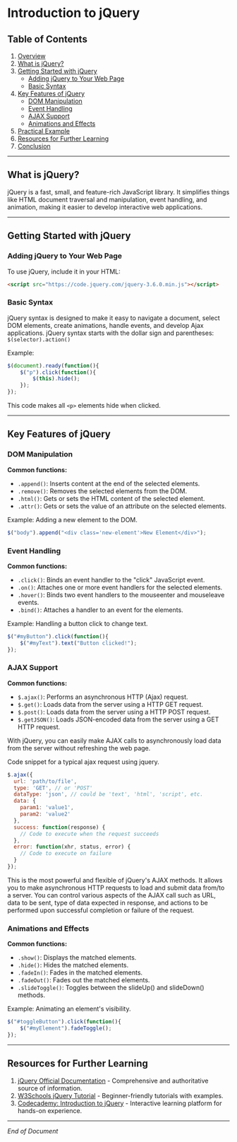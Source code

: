 # Introduction to jQuery

## Table of Contents

1. [Overview](#overview)
2. [What is jQuery?](#what-is-jquery)
3. [Getting Started with jQuery](#getting-started-with-jquery)
   - [Adding jQuery to Your Web Page](#adding-jquery-to-your-web-page)
   - [Basic Syntax](#basic-syntax)
4. [Key Features of jQuery](#key-features-of-jquery)
   - [DOM Manipulation](#dom-manipulation)
   - [Event Handling](#event-handling)
   - [AJAX Support](#ajax-support)
   - [Animations and Effects](#animations-and-effects)
5. [Practical Example](#practical-example)
6. [Resources for Further Learning](#resources-for-further-learning)
7. [Conclusion](#conclusion)

---

## What is jQuery?

jQuery is a fast, small, and feature-rich JavaScript library. It simplifies things like HTML document traversal and manipulation, event handling, and animation, making it easier to develop interactive web applications.

---

## Getting Started with jQuery

### Adding jQuery to Your Web Page

To use jQuery, include it in your HTML:

```html
<script src="https://code.jquery.com/jquery-3.6.0.min.js"></script>
```

### Basic Syntax

jQuery syntax is designed to make it easy to navigate a document, select DOM elements, create animations, handle events, and develop Ajax applications. jQuery syntax starts with the dollar sign and parentheses: `$(selector).action()`

Example:

```javascript
$(document).ready(function(){
    $("p").click(function(){
        $(this).hide();
    });
});
```

This code makes all `<p>` elements hide when clicked.

---

## Key Features of jQuery

### DOM Manipulation

**Common functions:**

- `.append()`: Inserts content at the end of the selected elements.
- `.remove()`: Removes the selected elements from the DOM.
- `.html()`: Gets or sets the HTML content of the selected element.
- `.attr()`: Gets or sets the value of an attribute on the selected elements.

Example: Adding a new element to the DOM.

```javascript
$("body").append("<div class='new-element'>New Element</div>");
```

### Event Handling

**Common functions:**

- `.click()`: Binds an event handler to the "click" JavaScript event.
- `.on()`: Attaches one or more event handlers for the selected elements.
- `.hover()`: Binds two event handlers to the mouseenter and mouseleave events.
- `.bind()`: Attaches a handler to an event for the elements.

Example: Handling a button click to change text.

```javascript
$("#myButton").click(function(){
    $("#myText").text("Button clicked!");
});
```

### AJAX Support

**Common functions:**

- `$.ajax()`: Performs an asynchronous HTTP (Ajax) request.
- `$.get()`: Loads data from the server using a HTTP GET request.
- `$.post()`: Loads data from the server using a HTTP POST request.
- `$.getJSON()`: Loads JSON-encoded data from the server using a GET HTTP request.

With jQuery, you can easily make AJAX calls to asynchronously load data from the server without refreshing the web page.

Code snippet for a typical ajax request using jquery.

```javascript
$.ajax({
  url: 'path/to/file',
  type: 'GET', // or 'POST'
  dataType: 'json', // could be 'text', 'html', 'script', etc.
  data: {
    param1: 'value1',
    param2: 'value2'
  },
  success: function(response) {
    // Code to execute when the request succeeds
  },
  error: function(xhr, status, error) {
    // Code to execute on failure
  }
});
```

This is the most powerful and flexible of jQuery's AJAX methods. It allows you to make asynchronous HTTP requests to load and submit data from/to a server. You can control various aspects of the AJAX call such as URL, data to be sent, type of data expected in response, and actions to be performed upon successful completion or failure of the request.

### Animations and Effects

**Common functions:**

- `.show()`: Displays the matched elements.
- `.hide()`: Hides the matched elements.
- `.fadeIn()`: Fades in the matched elements.
- `.fadeOut()`: Fades out the matched elements.
- `.slideToggle()`: Toggles between the slideUp() and slideDown() methods.

Example: Animating an element's visibility.

```javascript
$("#toggleButton").click(function(){
    $("#myElement").fadeToggle();
});
```

---

## Resources for Further Learning

1. [jQuery Official Documentation](https://api.jquery.com/) - Comprehensive and authoritative source of information.
2. [W3Schools jQuery Tutorial](https://www.w3schools.com/jquery/) - Beginner-friendly tutorials with examples.
3. [Codecademy: Introduction to jQuery](https://www.codecademy.com/learn/learn-jquery) - Interactive learning platform for hands-on experience.

---

*End of Document*
